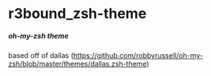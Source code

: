 # r3bound_zsh-theme

##### oh-my-zsh theme 

based off of dallas (https://github.com/robbyrussell/oh-my-zsh/blob/master/themes/dallas.zsh-theme)
